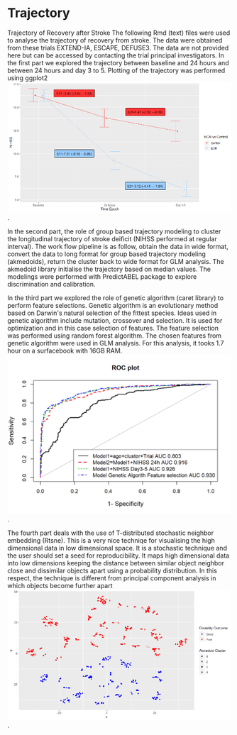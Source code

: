 # Trajectory
Trajectory of Recovery after Stroke
The following Rmd (text) files were used to analyse the trajectory of recovery from stroke. The data were obtained from these trials EXTEND-IA, ESCAPE, DEFUSE3. The data are not provided here but can be accessed by contacting the trial principal investigators. In the first part we explored the trajectory between baseline and 24 hours and between 24 hours and day 3 to 5. Plotting of the trajectory was performed using ggplot2 [![here](betaregression.png)](./beta.Rmd). 

In the second part, the role of group based trajectory modeling to cluster the longitudinal trajectory of stroke deificit (NIHSS performed at regular interval). The work flow pipeline is as follow, obtain the data in wide format, convert the data to long format for group based trajectory modeling (akmedoids), return the cluster back to wide format for GLM analysis. The akmedoid library initialise the trajectory based on median values. The modelings were performed with PredictABEL package to explore discrimination and calibration. 

In the third part we explored the role of genetic algorithm (caret library) to perform feature selections. Genetic algorithm is an evolutionary method based on Darwin's natural selection of the fittest species. Ideas used in genetic algorithm include mutation, crossover and selection. It is used for optimization and in this case selection of features. The feature selection was performed using random forest algorithm. The chosen features from genetic algorithm were used in GLM analysis. For this analysis, it tooks 1.7 hour on a surfacebook with 16GB RAM.[![here](./predictabel-1.png)](./AUC.Rmd). 

The fourth part deals with the use of T-distributed stochastic neighbor embedding (Rtsne). This is a very nice techniqe for visualising the high dimensional data in low dimensional space. It is a stochastic technique and the user should set a seed for reproducibility. It maps high dimensional data into low dimensions keeping the distance between similar object neighbor close and dissimilar objects apart using a probability distribution. In this respect, the technique is different from principal component analysis in which objects become further apart [![here](./TSNE.png)](./TSNE.Rmd). 
